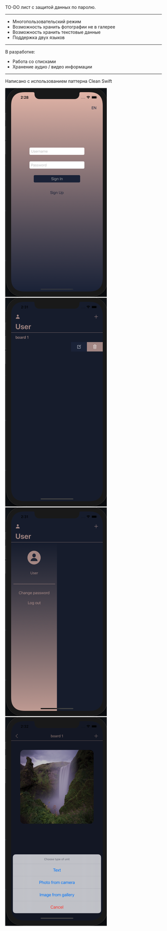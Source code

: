
TO-DO лист с защитой данных по паролю. 

---------------------------------------
- Многопользовательский режим
- Возможность хранить фотографии не в галерее
- Возможность хранить текстовые данные
- Поддержка двух языков
---------------------------------------
В разработке:
- Работа со списками
- Хранение аудио / видео информации
---------------------------------------

Написано с использованием паттерна Clean Swift

![Login screen](https://github.com/ProstoMC/SecureStore/blob/main/SecureStore/Screenshots/Login%20Screen.png?raw=true)
![Login screen](https://github.com/ProstoMC/SecureStore/blob/main/SecureStore/Screenshots/MainList%20Screen.png?raw=true)
![Menu screen](https://github.com/ProstoMC/SecureStore/blob/main/SecureStore/Screenshots/Menu%20Screen.png?raw=true)
![Board list screen](https://github.com/ProstoMC/SecureStore/blob/main/SecureStore/Screenshots/Board%20Screen.png?raw=true)



